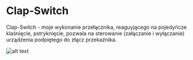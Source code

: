 # Clap-Switch
Clap-Switch - moje wykonanie przełącznika, reaguyjącego na pojedyńcze klaśnięcie, pstryknięcie, pozwala na sterowanie (załączanie i wyłączanie) urządzenia podpiętego do złącz przekaźnika.

![alt text](https://lh3.googleusercontent.com/1AtIMEQ8bIqeG_Jk4ZyHN-8TF7P3U9xOaCfHF3JXiuV5xaI4LUMjDtZ1wW_5CGbUFvje4SIEIPQVLG9fnGtcgCycjqOVaBNyLRkvAU-T_YnoXXmhGLGm2TE0oyZFuPLolA7Bi9TXsf2ZD4aogkiHbyMLSwS0h_K-YYLFJX46t-o7sg4UESbBaeaf4ZBKOWjgpbY2NVnA9CIisTyyn2A32aAvMTjcSsrgbOIhiGnwuegNpcS7vkCrT-1SQIGqUWm4Mr2Bc7dKimE0zEo-baN6QR_NafPbX5QyHJVj_qA_GXrUfTDvRGh9dUSsCFxZ1N7HgJnA8HplIbPe_sgHQbEcum5tcoByDvmvq1vgFBw0izQQgCPyKkJXso0YSKvb3_Dpcavy1ocvEKJwsalbwIlwZ55KrP4VyGLD1C1bCofiUY9Qqp9FgkKf_dhaNMDhd3HvwQhrX2cenfufZHK_saCTU4IUn8vutJkEBDjnTEMTnfJMtnGUGsAXL7cYNj88LeYgm6IZNSu0U5nGT-N6C3Xud3l4rIx8MS-Gfr9gkTr9Usqi1wymsjz9po5gtQHqybwOjP2hzMMhzUvVZt4i920wVDpQ1D0J6luJPPDtrZhcjZF5AHsFESusqqpyObkCZvpH0lR8ZLQzwHEeEQSaHeybQI84Mb3jUGxvTkRcIQsaSzVYRTvFheC4KaZ0dDNT_JE=w1238-h533-no?authuser=0)
